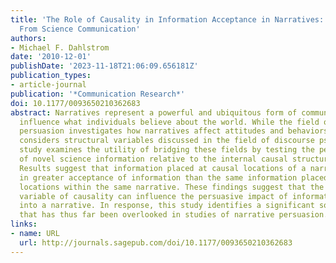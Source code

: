 ```yaml
---
title: 'The Role of Causality in Information Acceptance in Narratives: An Example
  From Science Communication'
authors:
- Michael F. Dahlstrom
date: '2010-12-01'
publishDate: '2023-11-18T21:06:09.656181Z'
publication_types:
- article-journal
publication: '*Communication Research*'
doi: 10.1177/0093650210362683
abstract: Narratives represent a powerful and ubiquitous form of communication that
  influence what individuals believe about the world. While the field of narrative
  persuasion investigates how narratives affect attitudes and behaviors, it rarely
  considers structural variables discussed in the field of discourse psychology. This
  study examines the utility of bridging these fields by testing the persuasive influence
  of novel science information relative to the internal causal structure of a narrative.
  Results suggest that information placed at causal locations of a narrative result
  in greater acceptance of information than the same information placed at noncausal
  locations within the same narrative. These findings suggest that the within-narrative
  variable of causality can influence the persuasive impact of information inserted
  into a narrative. In response, this study identifies a significant source of variance
  that has thus far been overlooked in studies of narrative persuasion.
links:
- name: URL
  url: http://journals.sagepub.com/doi/10.1177/0093650210362683
---
```

